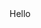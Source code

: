 <html>
<head>
  <title>PURE Unobtrusive Rendering Engine</title>

  <script src="../libs/jquery.js"></script>
  <script src="../libs/pure.js"></script>
</head>

<body>
  <!-- the HTML template -->
  Hello <a class="who" href="#"></a>

  <script>
    // the JSON data we want to render
    $.getJSON('../jsons/2.json', function(data) {
        // run the rendering
        $('a').autoRender(data);
        // PURE tries to match class with the JSON property and replace the node value with the value of the JSON property
    });
  </script>
</body>
</html>
